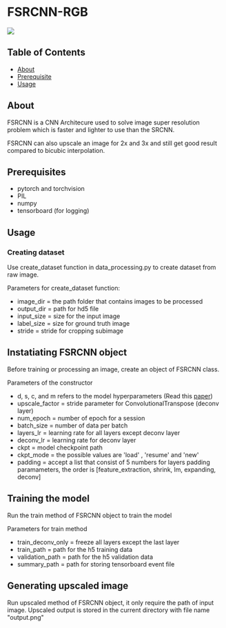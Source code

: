 # FSRCNN-RGB
<img src="http://mmlab.ie.cuhk.edu.hk/projects/FSRCNN/img/framework.png">

## Table of Contents
+ [About](#about)
+ [Prerequisite](#prerequisites)
+ [Usage](#usage)

## About <a name = "about"></a>
FSRCNN is a CNN Architecure used to solve image super resolution problem which is faster and lighter to use than the SRCNN.

FSRCNN can also upscale an image for 2x and 3x and still get good result compared to bicubic interpolation.

## Prerequisites <a name = "prerequisites"></a>
+ pytorch and torchvision
+ PIL
+ numpy
+ tensorboard (for logging)

## Usage <a name="usage"></a>
### Creating dataset
Use create_dataset function in data_processing.py to create dataset from raw image.

Parameters for create_dataset function:
+ image_dir = the path folder that contains images to be processed
+ output_dir = path for hd5 file 
+ input_size = size for the input image
+ label_size = size for ground truth image
+ stride = stride for cropping subimage

## Instatiating FSRCNN object
Before training or processing an image, create an object of FSRCNN class.

Parameters of the constructor
+ d, s, c, and m refers to the model hyperparameters (Read this <a href="https://arxiv.org/abs/1608.00367">paper</a>)
+ upscale_factor = stride parameter for ConvolutionalTranspose (deconv layer)
+ num_epoch = number of epoch for a session
+ batch_size = number of data per batch
+ layers_lr = learning rate for all layers except deconv layer
+ deconv_lr = learning rate for deconv layer
+ ckpt = model checkpoint path
+ ckpt_mode = the possible values are 'load' , 'resume' and 'new'
+ padding = accept a list that consist of 5 numbers for layers padding paramameters, the order is [feature_extraction, shrink, lm, expanding, deconv]


## Training the model
Run the train method of FSRCNN object to train the model

Parameters for train method
+ train_deconv_only = freeze all layers except the last layer
+ train_path = path for the h5 training data
+ validation_path = path for the h5 validation data
+ summary_path = path for storing tensorboard event file


## Generating upscaled image
Run upscaled method of FSRCNN object, it only require the path of input image.
Upscaled output is stored in the current directory with file name "output.png"
